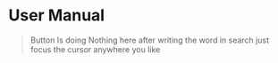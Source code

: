# User Manual
> Button Is doing Nothing here after writing the word in search just focus the cursor anywhere you like
